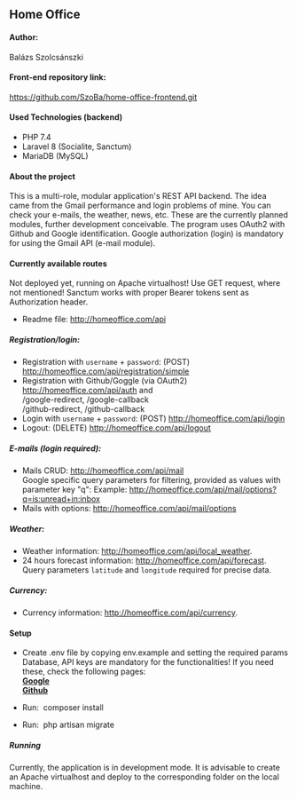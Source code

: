 ## Home Office
#### Author:
Balázs Szolcsánszki

#### Front-end repository link:
https://github.com/SzoBa/home-office-frontend.git
#### Used Technologies (backend)
- PHP 7.4
- Laravel 8 (Socialite, Sanctum)
- MariaDB (MySQL)

#### About the project
This is a multi-role, modular application's REST API backend.
The idea came from the Gmail performance and login problems of mine.
You can check your e-mails, the weather, news, etc.
These are the currently planned modules, further development conceivable.
The program uses OAuth2 with Github and Google identification.
Google authorization (login) is mandatory for using the Gmail API (e-mail module).


#### Currently available routes
Not deployed yet, running on Apache virtualhost! Use GET request, where not mentioned! Sanctum works with proper Bearer tokens sent as Authorization header.
- Readme file: http://homeoffice.com/api
##### Registration/login:
- Registration with `username` + `password`: (POST) http://homeoffice.com/api/registration/simple
- Registration with Github/Goggle (via OAuth2)
http://homeoffice.com/api/auth and  
    /google-redirect, /google-callback  
    /github-redirect, /github-callback  
- Login with `username` + `password`: (POST) http://homeoffice.com/api/login
- Logout: (DELETE) http://homeoffice.com/api/logout
##### E-mails (login required):
- Mails CRUD: http://homeoffice.com/api/mail  
Google specific query parameters for filtering, provided as values with parameter key "q":
Example: http://homeoffice.com/api/mail/options?q=is:unread+in:inbox
- Mails with options: http://homeoffice.com/api/mail/options
##### Weather:
- Weather information: http://homeoffice.com/api/local_weather.
- 24 hours forecast information: http://homeoffice.com/api/forecast.
Query parameters `latitude` and `longitude` required for precise data.
##### Currency:
- Currency information: http://homeoffice.com/api/currency.

#### Setup
- Create .env file by copying env.example and setting the required params  
Database, API keys are mandatory for the functionalities! If you need these, check the following pages:  
**[Google](https://developers.google.com)**  
**[Github](https://docs.github.com/en)**

- Run: ​ composer install ​
- Run: ​ php artisan migrate ​

##### Running
Currently, the application is in development mode. 
It is advisable to create an Apache virtualhost and deploy to the corresponding folder on the local machine.
